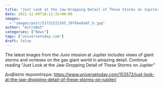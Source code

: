```yaml
---
title: "Just Look at the Jaw-Dropping Detail of These Storms on Jupiter"
date: 2021-12-09T18:11:31+00:00
images:
  - "images/post/51721222165_29f6be8a0f_b.jpg"
author: "AstroBot"
categories: ["News"]
tags: ["universetoday.com"]
draft: false
---
```


The latest images from the Juno mission at Jupiter includes views of giant storms and vortexes on the gas giant world in amazing detail. Continue reading “Just Look at the Jaw-Dropping Detail of These Storms on Jupiter” 

Διαβάστε περισσότερα: https://www.universetoday.com/153572/just-look-at-the-jaw-dropping-detail-of-these-storms-on-jupiter/
